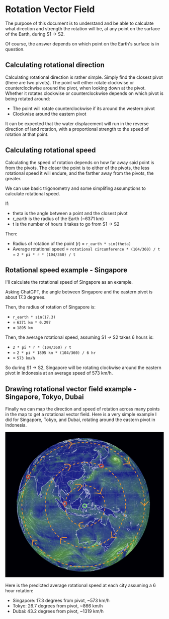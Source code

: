 # Rotation Vector Field

The purpose of this document is to understand and be able to calculate what direction and strength the rotation will be, at any point on the surface of the Earth, during S1 -> S2.

Of course, the answer depends on which point on the Earth's surface is in question.

## Calculating rotational direction

Calculating rotational direction is rather simple. Simply find the closest pivot (there are two pivots). The point will either rotate clockwise or counterclockwise around the pivot, when looking down at the pivot. Whether it rotates clockwise or counterclockwise depends on which pivot is being rotated around:
- The point will rotate counterclockwise if its around the western pivot
- Clockwise around the eastern pivot

It can be expected that the water displacement will run in the reverse direction of land rotation, with a proportional strength to the speed of rotation at that point.

## Calculating rotational speed

Calculating the speed of rotation depends on how far away said point is from the pivots. The closer the point is to either of the pivots, the less rotational speed it will endure, and the farther away from the pivots, the greater.

We can use basic trigonometry and some simplifing assumptions to calculate rotational speed.

If:
- theta is the angle between a point and the closest pivot
- r_earth is the radius of the Earth (~6371 km)
- t is the number of hours it takes to go from S1 -> S2

Then:
- Radius of rotation of the point (r) = `r_earth * sin(theta)`
- Average rotational speed = `rotational circumference * (104/360) / t` = `2 * pi * r * (104/360) / t`

## Rotational speed example - Singapore

I'll calculate the rotational speed of Singapore as an example.

Asking ChatGPT, the angle between Singapore and the eastern pivot is about 17.3 degrees.

Then, the radius of rotation of Singapore is:
- `r_earth * sin(17.3)`
- = `6371 km * 0.297`
- = `1895 km`

Then, the average rotational speed, assuming S1 -> S2 takes 6 hours is:
- `2 * pi * r * (104/360) / t`
- = `2 * pi * 1895 km * (104/360) / 6 hr`
- = `573 km/h`

So during S1 -> S2, Singapore will be rotating clockwise around the eastern pivot in Indonesia at an average speed of 573 km/h.

## Drawing rotational vector field example - Singapore, Tokyo, Dubai

Finally we can map the direction and speed of rotation across many points in the map to get a rotational vector field. Here is a very simple example I did for Singapore, Tokyo, and Dubai, rotating around the eastern pivot in Indonesia.

![eastern vector field](img/eastern-pivot-vector-field.png "eastern pivot vector field")

Here is the predicted average rotational speed at each city assuming a 6 hour rotation:
- Singapore: 17.3 degrees from pivot, ~573 km/h
- Tokyo: 26.7 degrees from pivot, ~866 km/h
- Dubai: 43.2 degrees from pivot, ~1319 km/h
